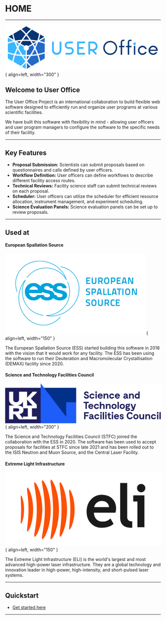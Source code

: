 # HOME

_________________________________________________________________________________________________________

![UOS Logo](assets/images/uo_logo_small.png){ align=left, width="300" } 

## Welcome to User Office

The User Office Project is an international collaboration to build flexible web software designed to efficiently run and organize user programs at various scientific facilities. 

We have built this software with flexibility in mind - allowing user officers and user program managers to configure the software to the specific needs of their facility.

_________________________________________________________________________________________________________

## Key Features

- **Proposal Submission:** Scientists can submit proposals based on questionnaires and calls defined by user officers.
- **Workflow Definition:** User officers can define workflows to describe different facility access routes.
- **Technical Reviews:** Facility science staff can submit technical reviews on each proposal.
- **Scheduler:** User officers can utilize the scheduler for efficient resource allocation, instrument management, and experiment scheduling.
- **Science Evaluation Panels:** Science evaluation panels can be set up to review proposals.

_________________________________________________________________________________________________________

## Used at

#### European Spallation Source

![ESS Logo](assets/images/ess.png){ align=left, width="150" } 

The European Spallation Source (ESS) started building this software in 2018 with the vision that it would work for any facility. The ESS has been using the software to run their Deuteration and Macromolecular Crystallisation (DEMAX) facility since 2020.

#### Science and Technology Facilities Council

![STFC Logo](assets/images/stfc.png){ align=left, width="200" } 

The Science and Technology Facilities Council (STFC) joined the collaboration with the ESS in 2020. The software has been used to accept proposals for facilities at STFC since late 2021 and has been rolled out to the ISIS Neutron and Muon Source, and the Central Laser Facility.

#### Extreme Light Infrastructure

![ELI Logo](assets/images/ELI_logo.png){ align=left, width="150" } 

The Extreme Light Infrastructure (ELI) is the world's largest and most advanced high-power laser infrastructure. They are a global technology and innovation leader in high-power, high-intensity, and short-pulsed laser systems. 

_________________________________________________________________________________________________________

## Quickstart
- [Get started here](quick_start.md)

_________________________________________________________________________________________________________
